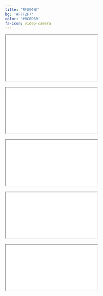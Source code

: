 ```yaml
---
title: "视频预览"
bg: '#F7F2F7'
color: '#0C0D69'
fa-icon: video-camera
---
```



<div class="icontain"><iframe src="//www.youtube.com/embed/M8wk_PPZa5Y" allowfullscreen></iframe></div>
<br /> 

<div class="icontain"><iframe src="//www.youtube.com/embed/GJGhODAE_sU" allowfullscreen></iframe></div>
<br />  
   
<div class="icontain"><iframe src="//www.youtube.com/embed/XY7114L0Xfc" allowfullscreen></iframe></div>
<br />                
 
<div class="icontain"><iframe src="//www.youtube.com/embed/TXCfRYkCG1o" allowfullscreen></iframe></div>
<br /> 

<div class="icontain"><iframe src="//www.youtube.com/embed/suwnSmzgUjg" allowfullscreen></iframe></div>


